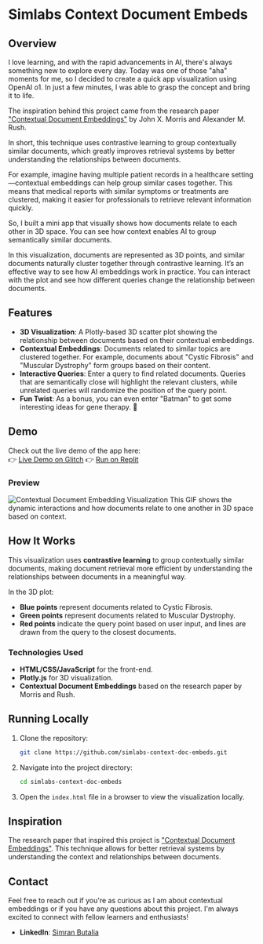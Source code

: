 # Simlabs Context Document Embeds

## Overview

I love learning, and with the rapid advancements in AI, there's always something new to explore every day. Today was one of those "aha" moments for me, so I decided to create a quick app visualization using OpenAI o1. In just a few minutes, I was able to grasp the concept and bring it to life.

The inspiration behind this project came from the research paper ["Contextual Document Embeddings"](https://arxiv.org/abs/2410.02525) by John X. Morris and Alexander M. Rush. 

In short, this technique uses contrastive learning to group contextually similar documents, which greatly improves retrieval systems by better understanding the relationships between documents. 

For example, imagine having multiple patient records in a healthcare setting—contextual embeddings can help group similar cases together. This means that medical reports with similar symptoms or treatments are clustered, making it easier for professionals to retrieve relevant information quickly.

So, I built a mini app that visually shows how documents relate to each other in 3D space. You can see how context enables AI to group semantically similar documents.

In this visualization, documents are represented as 3D points, and similar documents naturally cluster together through contrastive learning. It’s an effective way to see how AI embeddings work in practice. You can interact with the plot and see how different queries change the relationship between documents.

## Features

- **3D Visualization**: A Plotly-based 3D scatter plot showing the relationship between documents based on their contextual embeddings.
- **Contextual Embeddings**: Documents related to similar topics are clustered together. For example, documents about "Cystic Fibrosis" and "Muscular Dystrophy" form groups based on their content.
- **Interactive Queries**: Enter a query to find related documents. Queries that are semantically close will highlight the relevant clusters, while unrelated queries will randomize the position of the query point.
- **Fun Twist**: As a bonus, you can even enter "Batman" to get some interesting ideas for gene therapy. 🦇

## Demo

Check out the live demo of the app here:  
👉 [Live Demo on Glitch](https://simlabs-context-doc-embeds.glitch.me/)
👉 [Run on Replit](https://replit.com/@esimsimma/simlabs-context-doc-embeds)

### Preview

![Contextual Document Embedding Visualization](assets/demo.gif)
This GIF shows the dynamic interactions and how documents relate to one another in 3D space based on context.

## How It Works

This visualization uses **contrastive learning** to group contextually similar documents, making document retrieval more efficient by understanding the relationships between documents in a meaningful way. 

In the 3D plot:
- **Blue points** represent documents related to Cystic Fibrosis.
- **Green points** represent documents related to Muscular Dystrophy.
- **Red points** indicate the query point based on user input, and lines are drawn from the query to the closest documents.

### Technologies Used

- **HTML/CSS/JavaScript** for the front-end.
- **Plotly.js** for 3D visualization.
- **Contextual Document Embeddings** based on the research paper by Morris and Rush.

## Running Locally

1. Clone the repository:

    ```bash
    git clone https://github.com/simlabs-context-doc-embeds.git
    ```

2. Navigate into the project directory:

    ```bash
    cd simlabs-context-doc-embeds
    ```

3. Open the `index.html` file in a browser to view the visualization locally.

## Inspiration

The research paper that inspired this project is ["Contextual Document Embeddings"](https://arxiv.org/abs/2410.02525). This technique allows for better retrieval systems by understanding the context and relationships between documents.

## Contact

Feel free to reach out if you're as curious as I am about contextual embeddings or if you have any questions about this project. I'm always excited to connect with fellow learners and enthusiasts!

- **LinkedIn**: [Simran Butalia](https://www.linkedin.com/in/sbutalia)